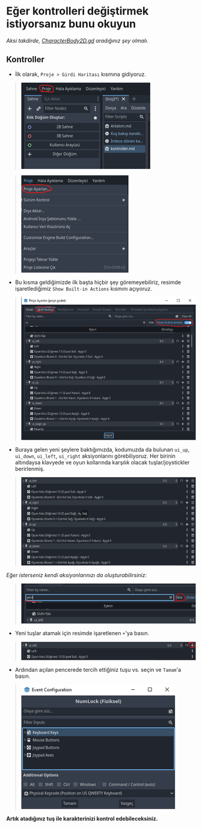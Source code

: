 # Eğer kontrolleri değiştirmek istiyorsanız bunu okuyun
*Aksi takdirde, [CharacterBody2D.gd](CharacterBody2D.gd) aradığınız şey olmalı.*
## Kontroller
- İlk olarak, `Proje > Girdi Haritası` kısmına gidiyoruz.

> ![Proje](Resimler/image.png)

> ![Proje > Girdi Haritası](Resimler/image-1.png)

- Bu kısma geldiğimizde ilk başta hiçbir şey göremeyebiliriz, resimde işaretlediğimiz `Show Built-in Actions` kısmını açıyoruz.

> ![Girdi Haritası kısmı](Resimler/image-2.png)

- Buraya gelen yeni şeylere baktığımızda, kodumuzda da bulunan `ui_up`, `ui_down`, `ui_left`, `ui_right` aksiyonlarını görebiliyoruz. Her birinin altındaysa klavyede ve oyun kollarında karşılık olacak tuşlar/joystickler berirlenmiş. 

> ![Kontroller](Resimler/image-3.png)

*Eğer isterseniz kendi aksiyonlarınızı da oluşturabilirsiniz:*

> ![Kendi aksiyonunu oluşturma](Resimler/image-4.png)

- Yeni tuşlar atamak için resimde işaretlenen `+`'ya basın.

> ![Yeni tuş atama](Resimler/image-5.png)

- Ardından açılan pencerede tercih ettiğiniz tuşu vs. seçin ve `Tamam`'a basın.

> ![Tuş seçimi](Resimler/image-6.png)

**Artık atadığınız tuş ile karakterinizi kontrol edebileceksiniz.**